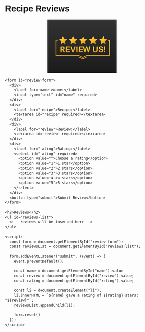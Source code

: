 <html>
  <head>
    <title>Review Page</title>
  </head>
  <style>
    body {
        font-family: sans-serif;
        padding: 20px;
    }

    h1 {
        text-align: center;
        margin-bottom: 40px;
    }

    form {
        display: flex;
        flex-direction: column;
        align-items: center;
        margin-bottom: 40px;
    }

    label {
        font-weight: bold;
        margin-bottom: 10px;
    }

    input,
    textarea,
    select {
        padding: 10px;
        font-size: 16px;
        margin-bottom: 20px;
        width: 500px;
    }

    button[type="submit"] {
        padding: 10px 20px;
        background-color: lightblue;
        color: white;
        border: none;
        border-radius: 5px;
        cursor: pointer;
    }

    .center {
      display: block;
      margin-left: auto;
      margin-right: auto;
      width: 45%;
    }

    h2 {
        text-align: center;
        margin-bottom: 20px;
    }

    li {
        list-style: none;
        margin-bottom: 20px;
        font-size: 18px;
    }
  </style>
  <body>
    <h1>Recipe Reviews</h1>
    <img src="images/review.png" class="center">

    <form id="review-form">
      <div>
        <label for="name">Name:</label>
        <input type="text" id="name" required>
      </div>
      <div>
        <label for="recipe">Recipe:</label>
        <textarea id="recipe" required></textarea>
      </div>
      <div>
        <label for="review">Review:</label>
        <textarea id="review" required></textarea>
      </div>
      <div>
        <label for="rating">Rating:</label>
        <select id="rating" required>
          <option value="">Choose a rating</option>
          <option value="1">1 star</option>
          <option value="2">2 stars</option>
          <option value="3">3 stars</option>
          <option value="4">4 stars</option>
          <option value="5">5 stars</option>
        </select>
      </div>
      <button type="submit">Submit Review</button>
    </form>

    <h2>Reviews</h2>
    <ul id="reviews-list">
      <!-- Reviews will be inserted here -->
    </ul>

    <script>
      const form = document.getElementById("review-form");
      const reviewsList = document.getElementById("reviews-list");

      form.addEventListener("submit", (event) => {
        event.preventDefault();

        const name = document.getElementById("name").value;
        const review = document.getElementById("review").value;
        const rating = document.getElementById("rating").value;

        const li = document.createElement("li");
        li.innerHTML = `${name} gave a rating of ${rating} stars: "${review}"`;
        reviewsList.appendChild(li);

        form.reset();
      });
    </script>
  </body>
</html>

